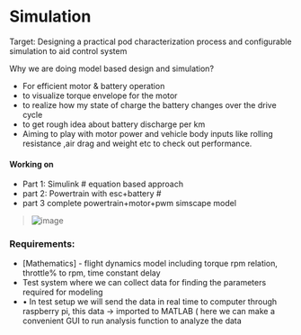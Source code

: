 # Simulation

Target: Designing a practical pod characterization process and configurable simulation to aid control system

Why we are doing model based design and simulation?
  - For efficient motor & battery operation
  - to visualize torque envelope for the motor
  - to realize how my state of charge the battery changes over the drive cycle
  - to get rough idea about battery discharge per km
  - Aiming to play with motor power and vehicle body inputs like rolling resistance ,air drag and weight etc to check out performance.
  
#### Working on
- Part 1: Simulink  # equation based approach
- part 2: Powertrain with esc+battery #
- part 3 complete powertrain+motor+pwm simscape model
>![image](https://user-images.githubusercontent.com/34621440/94374432-d95f5300-00d1-11eb-999a-608ccc0bb810.png)
### Requirements:
* [Mathematics] - flight dynamics model including torque rpm relation, throttle% to rpm, time constant delay
* Test system where we can collect data for finding the parameters required for modeling <throttle control mode and esc scaling>
* •	In test setup we will send the data in real time to computer through raspberry pi, this data -> imported to MATLAB ( here we can make a convenient GUI to run analysis function to analyze the data 
